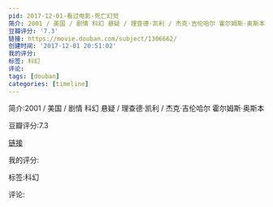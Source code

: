 ```yaml
---
pid: 2017-12-01-看过电影-死亡幻觉
简介: 2001 / 美国 / 剧情 科幻 悬疑 / 理查德·凯利 / 杰克·吉伦哈尔 霍尔姆斯·奥斯本
豆瓣评分: '7.3'
链接: https://movie.douban.com/subject/1306662/
创建时间: '2017-12-01 20:51:02'
我的评分:
标签: 科幻
评论:
tags: [douban]
categories: [timeline]
---
```

简介:2001 / 美国 / 剧情 科幻 悬疑 / 理查德·凯利 / 杰克·吉伦哈尔 霍尔姆斯·奥斯本

豆瓣评分:7.3

[链接](https://movie.douban.com/subject/1306662/)

我的评分:

标签:科幻

评论:

